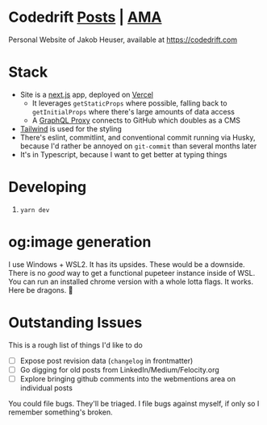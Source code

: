 # Codedrift [Posts](https://codedrift.com/thunked) | [AMA](https://github.com/jakobo/codedrift/discussions/categories/ask-me-anything-ama)

Personal Website of Jakob Heuser, available at https://codedrift.com

# Stack

- Site is a [next.js](https://nextjs.org/) app, deployed on [Vercel](https://vercel.com)
  - It leverages `getStaticProps` where possible, falling back to `getInitialProps` where there's large amounts of data access
  - A [GraphQL Proxy](https://github.com/jakobo/codedrift/blob/main/src/pages/api/proxy/api.github.com/graphql.ts) connects to GitHub which doubles as a CMS
- [Tailwind](https://tailwindcss.com/) is used for the styling
- There's eslint, commitlint, and conventional commit running via Husky, because I'd rather be annoyed on `git-commit` than several months later
- It's in Typescript, because I want to get better at typing things

# Developing

1. `yarn dev`

# og:image generation

I use Windows + WSL2. It has its upsides. These would be a downside. There is no _good_ way to get a functional pupeteer instance inside of WSL. You can run an installed chrome version with a whole lotta flags. It works. Here be dragons. 🐉

# Outstanding Issues

This is a rough list of things I'd like to do

- [ ] Expose post revision data (`changelog` in frontmatter)
- [ ] Go digging for old posts from LinkedIn/Medium/Felocity.org
- [ ] Explore bringing github comments into the webmentions area on individual posts

You could file bugs. They'll be triaged. I file bugs against myself, if only so I remember something's broken.
